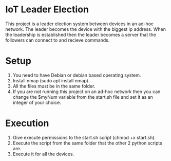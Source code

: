 # IoT Leader Election
This project is a leader election system between devices in an ad-hoc network. The leader becomes the device with the biggest ip address. When the leadership is established then the leader becomes a server that the followers can connect to and recieve commands.

# Setup

1. You need to have Debian or debian based operating system.
2. Install nmap (sudo apt install nmap).
3. All the files must be in the same folder.
4. If you are not running this project on an ad-hoc network then you can change the $myNum variable
from the start.sh file and set it as an integer of your choice.

# Execution

1. Give execute permissions to the start.sh script (chmod +x start.sh).
2. Execute the script from the same folder that the other 2 python scripts are.
3. Execute it for all the devices.
